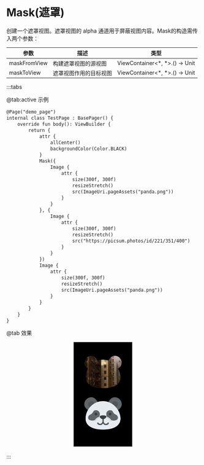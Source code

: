 # Mask(遮罩)
<Badge text="鸿蒙实现中" type="warn"/>
创建一个遮罩视图。遮罩视图的 alpha 通道用于屏蔽视图内容。Mask的构造需传入两个参数：

| 参数 | 描述 | 类型 |
| -- | -- | -- |
| maskFromView | 构建遮罩视图的源视图 | ViewContainer<*, *>.() -> Unit |
| maskToView | 遮罩视图作用的目标视图 | ViewContainer<*, *>.() -> Unit |

:::tabs

@tab:active 示例

```kotlin{9-25}
@Page("demo_page")
internal class TestPage : BasePager() {
    override fun body(): ViewBuilder {
        return {
            attr {
                allCenter()
                backgroundColor(Color.BLACK)
            }
            Mask({
                Image {
                    attr {
                        size(300f, 300f)
                        resizeStretch()
                        src(ImageUri.pageAssets("panda.png"))
                    }
                }
            }, {
                Image {
                    attr {
                        size(300f, 300f)
                        resizeStretch()
                        src("https://picsum.photos/id/221/351/400")
                    }
                }
            })
            Image {
                attr {
                    size(300f, 300f)
                    resizeStretch()
                    src(ImageUri.pageAssets("panda.png"))
                }
            }
        }
    }
}
```

@tab 效果

<div align="center">
<img src="./img/mask.png" style="width: 30%; border: 1px gray solid">
</div>

:::